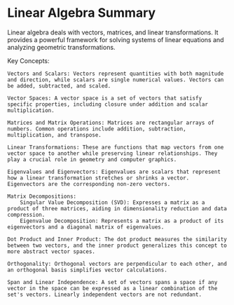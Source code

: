 # Linear Algebra Summary

Linear algebra deals with vectors, matrices, and linear transformations. It provides a powerful framework for solving systems of linear equations and analyzing geometric transformations.

Key Concepts:

    Vectors and Scalars: Vectors represent quantities with both magnitude and direction, while scalars are single numerical values. Vectors can be added, subtracted, and scaled.

    Vector Spaces: A vector space is a set of vectors that satisfy specific properties, including closure under addition and scalar multiplication.

    Matrices and Matrix Operations: Matrices are rectangular arrays of numbers. Common operations include addition, subtraction, multiplication, and transpose.

    Linear Transformations: These are functions that map vectors from one vector space to another while preserving linear relationships. They play a crucial role in geometry and computer graphics.

    Eigenvalues and Eigenvectors: Eigenvalues are scalars that represent how a linear transformation stretches or shrinks a vector. Eigenvectors are the corresponding non-zero vectors.

    Matrix Decompositions:
        Singular Value Decomposition (SVD): Expresses a matrix as a product of three matrices, aiding in dimensionality reduction and data compression.
        Eigenvalue Decomposition: Represents a matrix as a product of its eigenvectors and a diagonal matrix of eigenvalues.

    Dot Product and Inner Product: The dot product measures the similarity between two vectors, and the inner product generalizes this concept to more abstract vector spaces.

    Orthogonality: Orthogonal vectors are perpendicular to each other, and an orthogonal basis simplifies vector calculations.

    Span and Linear Independence: A set of vectors spans a space if any vector in the space can be expressed as a linear combination of the set's vectors. Linearly independent vectors are not redundant.

